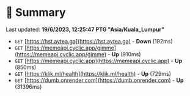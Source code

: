 # 📖 Summary
Last updated: **19/6/2023, 12:25:47 PTG "Asia/Kuala_Lumpur"**

- `GET` [https://hst.aytea.ga](https://hst.aytea.ga) - **Down** (192ms)
- `GET` [https://memeapi.cyclic.app/gimme](https://memeapi.cyclic.app/gimme) - **Up** (910ms)
- `GET` [https://memeapi.cyclic.app](https://memeapi.cyclic.app) - **Up** (850ms)
- `GET` [https://klik.ml/health](https://klik.ml/health) - **Up** (729ms)
- `GET` [https://dumb.onrender.com](https://dumb.onrender.com) - **Up** (31396ms)

